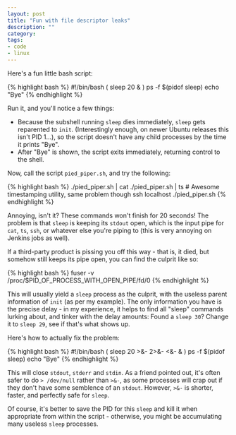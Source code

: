 ```yaml
---
layout: post
title: "Fun with file descriptor leaks"
description: ""
category: 
tags:
- code
- linux
---
```


Here's a fun little bash script:

{% highlight bash %}
#!/bin/bash
(
  sleep 20 &
)
ps -f $(pidof sleep)
echo "Bye"
{% endhighlight %}

Run it, and you'll notice a few things: 

* Because the subshell running `sleep` dies immediately, `sleep` gets reparented to `init`. (Interestingly enough, on newer Ubuntu releases this isn't PID 1...), so the script doesn't have any child processes by the time it prints "Bye".
* After "Bye" is shown, the script exits immediately, returning control to the shell.

Now, call the script `pied_piper.sh`, and try the following:

{% highlight bash %}
./pied_piper.sh | cat
./pied_piper.sh | ts  # Awesome timestamping utility, same problem though
ssh localhost ./pied_piper.sh
{% endhighlight %}

Annoying, isn't it? These commands won't finish for 20 seconds! The problem is that `sleep` is keeping its `stdout` open, which is the input pipe for `cat`, `ts`, `ssh`, or whatever else you're piping to (this is very annoying on Jenkins jobs as well).

If a third-party product is pissing you off this way - that is, it died, but somehow still keeps its pipe open, you can find the culprit like so:

{% highlight bash %}
fuser -v /proc/$PID_OF_PROCESS_WITH_OPEN_PIPE/fd/0
{% endhighlight %}

This will usually yield a `sleep` process as the culprit, with the useless parent information of `init` (as per my example). The only information you have is the precise delay - in my experience, it helps to find all "sleep" commands lurking about, and tinker with the delay amounts: Found a `sleep 30`? Change it to `sleep 29`, see if that's what shows up.

Here's how to actually fix the problem:

{% highlight bash %}
#!/bin/bash
(
  sleep 20 >&- 2>&- <&- &
)
ps -f $(pidof sleep)
echo "Bye"
{% endhighlight %}

This will close `stdout`, `stderr` and `stdin`. As a friend pointed out, it's often safer to do `> /dev/null` rather than `>&-`, as some processes will crap out if they don't have some semblence of an `stdout`. However, `>&-` is shorter, faster, and perfectly safe for `sleep`.

Of course, it's better to save the PID for this `sleep` and kill it when appropriate from within the script - otherwise, you might be accumulating many useless `sleep` processes.
